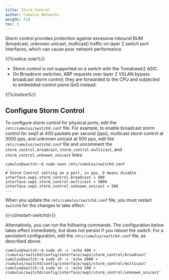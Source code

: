 ```yaml
---
title: Storm Control
author: Cumulus Networks
weight: 410
toc: 3
---
```

Storm control provides protection against excessive inbound BUM (broadcast, unknown unicast, multicast) traffic on layer 2 switch port interfaces, which can cause poor network performance.

{{%notice note%}}

- Storm control is *not* supported on a switch with the Tomahawk2 ASIC.
- On Broadcom switches, ARP requests over layer 2 VXLAN bypass broadcast storm control; they are forwarded to the CPU and subjected to embedded control plane QoS instead.

{{%/notice%}}

## Configure Storm Control

To configure storm control for physical ports, edit the `/etc/cumulus/switchd.conf` file. For example, to enable broadcast storm control for swp1 at 400 packets per second (pps), multicast storm control at 3000 pps, and unknown unicast at 500 pps, edit the `/etc/cumulus/switchd.conf` file and uncomment the `storm_control.broadcast`, `storm_control.multicast`, and `storm_control.unknown_unicast` lines:

```
cumulus@switch:~$ sudo nano /etc/cumulus/switchd.conf
...
# Storm Control setting on a port, in pps, 0 means disable
interface.swp1.storm_control.broadcast = 400
interface.swp1.storm_control.multicast = 3000
interface.swp1.storm_control.unknown_unicast = 500
...
```

When you update the `/etc/cumulus/switchd.conf` file, you must restart `switchd` for the changes to take effect.

{{<cl/restart-switchd>}}

Alternatively, you can run the following commands. The configuration below takes effect immediately, but does not persist if you reboot the switch. For a persistent configuration, edit the `/etc/cumulus/switchd.conf` file, as described above.

```
cumulus@switch:~$ sudo sh -c 'echo 400 > /cumulus/switchd/config/interface/swp1/storm_control/broadcast'
cumulus@switch:~$ sudo sh -c 'echo 3000 > /cumulus/switchd/config/interface/swp1/storm_control/multicast'
cumulus@switch:~$ sudo sh -c 'echo 500 > /cumulus/switchd/config/interface/swp1/storm_control/unknown_unicast'
```
